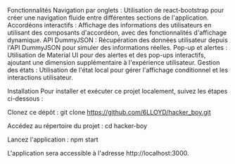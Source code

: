 Fonctionnalités
Navigation par onglets : Utilisation de react-bootstrap pour créer une navigation fluide entre différentes sections de l'application.
Accordéons interactifs : Affichage des informations des utilisateurs en utilisant des composants d'accordéon, avec des fonctionnalités d'affichage dynamique.
API DummyJSON : Récupération des données utilisateur depuis l'API DummyJSON pour simuler des informations réelles.
Pop-up et alertes : Utilisation de Material UI pour des alertes et des pop-ups interactifs, ajoutant une dimension supplémentaire à l'expérience utilisateur.
Gestion des états : Utilisation de l'état local pour gérer l'affichage conditionnel et les interactions utilisateur.

Installation
Pour installer et exécuter ce projet localement, suivez les étapes ci-dessous :

Clonez ce dépôt :
git clone https://github.com/6LLOYD/hacker_boy.git

Accédez au répertoire du projet :
cd hacker-boy

Lancez l'application :
npm start

L'application sera accessible à l'adresse http://localhost:3000.

